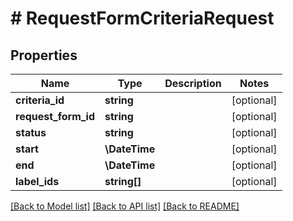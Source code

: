 # # RequestFormCriteriaRequest

## Properties

Name | Type | Description | Notes
------------ | ------------- | ------------- | -------------
**criteria_id** | **string** |  | [optional]
**request_form_id** | **string** |  | [optional]
**status** | **string** |  | [optional]
**start** | **\DateTime** |  | [optional]
**end** | **\DateTime** |  | [optional]
**label_ids** | **string[]** |  | [optional]

[[Back to Model list]](../../README.md#models) [[Back to API list]](../../README.md#endpoints) [[Back to README]](../../README.md)
